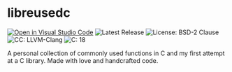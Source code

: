 # libreusedc

[![Open in Visual Studio Code](https://open.vscode.dev/badges/open-in-vscode.svg)](https://open.vscode.dev/TheRealGlumfish/libreusedc)
![Latest Release](https://badgen.net/github/release/TheRealGlumfish/libreusedc)
![License: BSD-2 Clause](https://badgen.net/github/license/TheRealGlumfish/libreusedc)
![CC: LLVM-Clang](https://badgen.net/badge/CC/LLVM-Clang/red)
![C: 18](https://badgen.net/badge/C/C18/red)

A personal collection of commonly used functions in C and my first attempt at a C library. Made with love and handcrafted code.
